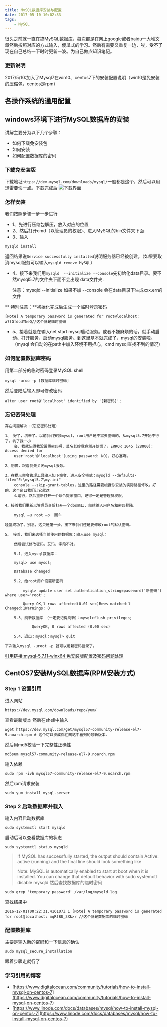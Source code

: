 ```yaml
---
title: MySQL数据库安装与配置
date: 2017-05-10 10:02:33
tags:
	- MySQL
---
```

很久之前就一直在搞MySQL数据库，每次都是在网上google或者baidu一大堆文章然后按照对应的方式输入，傻瓜式的学习。然后有需要又重复一边，唉，受不了现在自己总结一下时时更新一波。为自己做点知识笔记。
### 更新说明
2017/5/10:加入了Mysql7在win10、centos7下的安装配置说明（win10是免安装的压缩包，centos是rpm）
<!--more-->

## 各操作系统的通用配置
## windows环境下进行MySQL数据库的安装
讲解主要分为以下几个步骤：
* 如何下载免安装包
* 如何安装
* 如何配置数据库的密码

### 下载免安装版
下载地址`https://dev.mysql.com/downloads/mysql/`一般都是这个，然后可以用迅雷要快一点。下载完成后
![下载界面](/images/MySQL/upload_win_zip.png)
### 怎样安装
我们按照步骤一步一步进行
* 1、先进行压缩包解压，放入对应的位置
* 2、然后打开cmd（以管理员的权限）、进入MySQL的bin文件夹下面
* 3、输入
```
mysqld install
```
返回结果说`Service successfully installed`说明服务器已经被创建。（如果要取消mysql服务可以输入`mysqld remove MySQL`）
* 4、接下来我们用`mysqld  --initialize --console`先初始化data目录。要不然mysql5.7的文件夹下面不会出现
    data文件夹.

    注意：mysqld  --initialize 如果不加 --console 会在data目录下生成xxx.err的文件
    
** 特别注意：**初始化完成后生成一个临时登录密码
```
[Note] A temporary password is generated for root@localhost: a7(GfdodYNeQ//这个就是临时密码
```

* 5、接着就是在输入net start mysql启动服务。或者不嫌麻烦的话，就手动启动。打开服务，启动mysql服务。到这里基本就完成了，mysql的安装啦。（mysql 会自动的在path中加入环境不用担心，cmd mysql查找不到的情况）
### 如何配置数据库密码
用第二部分的临时密码登录MySQL shell 
```
mysql -uroo -p [数据库临时密码]
```
然后登陆后输入即可修改密码
```
alter user root@'localhost' identified by '[新密码]';
```
### 忘记密码处理

```
存在问题解决：（忘记密码处理）

1、 好了，坑来了。以前我们安装mysql，root用户是不需要密码的，从mysql5.7开始不行了。坑了我一小
    会，我就记得我没设置密码啊，莫名其妙我竟然开始慌了。ERROR 1045 (28000): Access denied for
    user'root'@'localhost'(using password: NO)，好心塞啊。

2、别慌，跟着我先关闭mysql服务。

3、在提示命令管理工具输入如下命令，进入安全模式：mysqld --defaults-file="E:\mysql5.7\my.ini" --
    console --skip-grant-tables，这里的路径需要根据你安装的实际路径修改。好的，这个窗口我们让它就这
    么运行，然后重新打开一个命令提示窗口，记得一定是管理员权限。

4、接着我们重新以管理员身份打开一个dos窗口，继续输入用户名和密码登陆，

    mysql –u root –p  回车

哇塞成功了。别急，这只是第一步。接下来我们还是要修改root的默认密码。

5、 接着，我们来选择当前使用的数据库：输入use mysql；

    然后尝试修改密码，艾玛，字段不对。

    5.1、进入mysql数据库：

    mysql> use mysql;

    Database changed

    5.2、给root用户设置新密码

        mysql> update user set authentication_string=password('新密码') where user='root';

        Query OK,1 rows affected(0.01 sec)Rows matched:1 Changed:1Warnings: 0

    5.3、刷新数据库 （一定要记得刷新）：mysql>flush privileges; 

            QueryOK, 0 rows affected (0.00 sec)

    5.4、退出：mysql：mysql> quit

下次输入mysql -uroot -p 就可以用新密码登录了。
```
[引用链接:mysql-5.7.11-winx64 免安装版配置及密码问题处理](https://my.oschina.net/pmos/blog/620860)
## CentOS7安装MySQL数据库(RPM安装方式)
### Step 1 设置引用
进入网站
```
https://dev.mysql.com/downloads/repo/yum/
```
查看最新版本
然后在shell中输入
```
wget https://dev.mysql.com/get/mysql57-community-release-el7-9.noarch.rpm # 这个可以换成你在网站中看到的最新版本.
```
然后用md5校验一下完整性正确性
```
md5sum mysql57-community-release-el7-9.noarch.rpm
```
输入依赖
```
sudo rpm -ivh mysql57-community-release-el7-9.noarch.rpm
```
然后rpm请求安装
```
sudo yum install mysql-server
```
### Step 2 启动数据库并载入
输入内容启动数据库
```
sudo systemctl start mysqld
```
启动后可以查看数据库的状态
```
sudo systemctl status mysqld
```
> If MySQL has successfully started, the output should contain Active: active (running) and the final line should look something like
> 
> Note: MySQL is automatically enabled to start at boot when it is installed. You can change that default behavior with sudo systemctl disable mysqld
然后查找数据库的临时密码
```
sudo grep 'temporary password' /var/log/mysqld.log
```
查找结果中
```
2016-12-01T00:22:31.416107Z 1 [Note] A temporary password is generated for root@localhost: mqRfBU_3Xk>r //这个就是数据库的临时密码
```
### 配置数据库
主要是输入新的密码和一下信息的确认
```
sudo mysql_secure_installation
```
跟着步骤走就行了

### 学习引用的博客
* [https://www.digitalocean.com/community/tutorials/how-to-install-mysql-on-centos-7](https://www.digitalocean.com/community/tutorials/how-to-install-mysql-on-centos-7)
* [https://www.linode.com/docs/databases/mysql/how-to-install-mysql-on-centos-7](https://www.linode.com/docs/databases/mysql/how-to-install-mysql-on-centos-7)